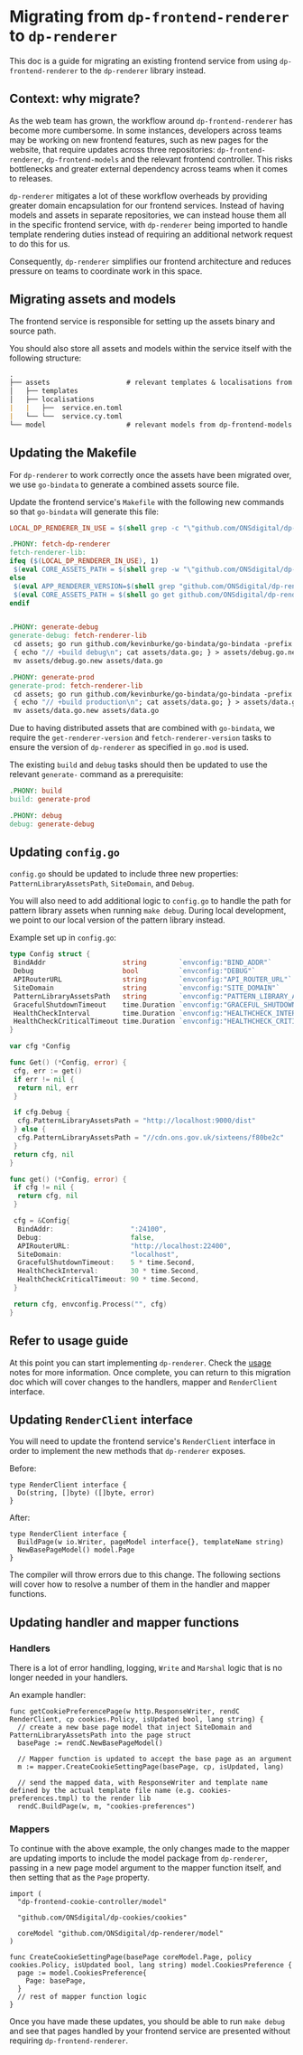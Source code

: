 # Migrating from `dp-frontend-renderer` to `dp-renderer`

This doc is a guide for migrating an existing frontend service from using `dp-frontend-renderer` to the `dp-renderer` library instead.

## Context: why migrate?

As the web team has grown, the workflow around `dp-frontend-renderer` has become more cumbersome. In some instances, developers across teams may be working on new frontend features, such as new pages for the website, that require updates across three repositories: `dp-frontend-renderer`, `dp-frontend-models` and the relevant frontend controller. This risks bottlenecks and greater external dependency across teams when it comes to releases.

`dp-renderer` mitigates a lot of these workflow overheads by providing greater domain encapsulation for our frontend services. Instead of having models and assets in separate repositories, we can instead house them all in the specific frontend service, with `dp-renderer` being imported to handle template rendering duties instead of requiring an additional network request to do this for us.

Consequently, `dp-renderer` simplifies our frontend architecture and reduces pressure on teams to coordinate work in this space.

## Migrating assets and models

The frontend service is responsible for setting up the assets binary and source path.

You should also store all assets and models within the service itself with the following structure:

```md
.
├── assets                   # relevant templates & localisations from dp-frontend-renderer
│   ├── templates          
│   ├── localisations  
|   |   ├──  service.en.toml
|   └── └──  service.cy.toml
└── model                    # relevant models from dp-frontend-models
```

## Updating the Makefile

For `dp-renderer` to work correctly once the assets have been migrated over, we use `go-bindata` to generate a combined assets source file.

Update the frontend service's `Makefile` with the following new commands so that `go-bindata` will generate this file:

```Makefile
LOCAL_DP_RENDERER_IN_USE = $(shell grep -c "\"github.com/ONSdigital/dp-renderer\" =" go.mod)

.PHONY: fetch-dp-renderer
fetch-renderer-lib:
ifeq ($(LOCAL_DP_RENDERER_IN_USE), 1)
 $(eval CORE_ASSETS_PATH = $(shell grep -w "\"github.com/ONSdigital/dp-renderer\" =>" go.mod | awk -F '=> ' '{print $$2}' | tr -d '"'))
else
 $(eval APP_RENDERER_VERSION=$(shell grep "github.com/ONSdigital/dp-renderer" go.mod | cut -d ' ' -f2 ))
 $(eval CORE_ASSETS_PATH = $(shell go get github.com/ONSdigital/dp-renderer@$(APP_RENDERER_VERSION) && go list -f '{{.Dir}}' -m github.com/ONSdigital/dp-renderer))
endif


.PHONY: generate-debug
generate-debug: fetch-renderer-lib
 cd assets; go run github.com/kevinburke/go-bindata/go-bindata -prefix $(CORE_ASSETS_PATH)/assets -debug -o data.go -pkg assets locales/... templates/... $(CORE_ASSETS_PATH)/assets/locales/... $(CORE_ASSETS_PATH)/assets/templates/...
 { echo "// +build debug\n"; cat assets/data.go; } > assets/debug.go.new
 mv assets/debug.go.new assets/data.go

.PHONY: generate-prod
generate-prod: fetch-renderer-lib
 cd assets; go run github.com/kevinburke/go-bindata/go-bindata -prefix $(CORE_ASSETS_PATH)/assets -o data.go -pkg assets locales/... templates/... $(CORE_ASSETS_PATH)/assets/locales/... $(CORE_ASSETS_PATH)/assets/templates/...
 { echo "// +build production\n"; cat assets/data.go; } > assets/data.go.new
 mv assets/data.go.new assets/data.go
```

Due to having distributed assets that are combined with `go-bindata`, we require the `get-renderer-version` and `fetch-renderer-version` tasks to ensure the version of `dp-renderer` as specified in `go.mod` is used.

The existing `build` and `debug` tasks should then be updated to use the relevant `generate-` command as a prerequisite:

```Makefile
.PHONY: build
build: generate-prod

.PHONY: debug
debug: generate-debug
```

## Updating `config.go`

`config.go` should be updated to include three new properties: `PatternLibraryAssetsPath`, `SiteDomain`, and `Debug`.

You will also need to add additional logic to `config.go` to handle the path for pattern library assets when running `make debug`. During local development, we point to our local version of the pattern library instead.

Example set up in `config.go`:

```go
type Config struct {
 BindAddr                   string        `envconfig:"BIND_ADDR"`
 Debug                      bool          `envconfig:"DEBUG"`
 APIRouterURL               string        `envconfig:"API_ROUTER_URL"`
 SiteDomain                 string        `envconfig:"SITE_DOMAIN"`
 PatternLibraryAssetsPath   string        `envconfig:"PATTERN_LIBRARY_ASSETS_PATH"`
 GracefulShutdownTimeout    time.Duration `envconfig:"GRACEFUL_SHUTDOWN_TIMEOUT"`
 HealthCheckInterval        time.Duration `envconfig:"HEALTHCHECK_INTERVAL"`
 HealthCheckCriticalTimeout time.Duration `envconfig:"HEALTHCHECK_CRITICAL_TIMEOUT"`
}

var cfg *Config

func Get() (*Config, error) {
 cfg, err := get()
 if err != nil {
  return nil, err
 }

 if cfg.Debug {
  cfg.PatternLibraryAssetsPath = "http://localhost:9000/dist"
 } else {
  cfg.PatternLibraryAssetsPath = "//cdn.ons.gov.uk/sixteens/f80be2c"
 }
 return cfg, nil
}

func get() (*Config, error) {
 if cfg != nil {
  return cfg, nil
 }

 cfg = &Config{
  BindAddr:                   ":24100",
  Debug:                      false,
  APIRouterURL:               "http://localhost:22400",
  SiteDomain:                 "localhost",
  GracefulShutdownTimeout:    5 * time.Second,
  HealthCheckInterval:        30 * time.Second,
  HealthCheckCriticalTimeout: 90 * time.Second,
 }

 return cfg, envconfig.Process("", cfg)
}
```

## Refer to usage guide

At this point you can start implementing `dp-renderer`. Check the [usage](/README.md) notes for more information. Once complete, you can return to this migration doc which will cover changes to the handlers, mapper and `RenderClient` interface.

## Updating `RenderClient` interface

You will need to update the frontend service's `RenderClient` interface in order to implement the new methods that `dp-renderer` exposes.

Before:

```golang
type RenderClient interface {
  Do(string, []byte) ([]byte, error)
}
```

After:

```golang
type RenderClient interface {
  BuildPage(w io.Writer, pageModel interface{}, templateName string)
  NewBasePageModel() model.Page
}
```

The compiler will throw errors due to this change. The following sections will cover how to resolve a number of them in the handler and mapper functions.

## Updating handler and mapper functions

### Handlers

There is a lot of error handling, logging, `Write` and `Marshal` logic that is no longer needed in your handlers.

An example handler:

```golang
func getCookiePreferencePage(w http.ResponseWriter, rendC RenderClient, cp cookies.Policy, isUpdated bool, lang string) {
  // create a new base page model that inject SiteDomain and PatternLibraryAssetsPath into the page struct
  basePage := rendC.NewBasePageModel()

  // Mapper function is updated to accept the base page as an argument
  m := mapper.CreateCookieSettingPage(basePage, cp, isUpdated, lang)

  // send the mapped data, with ResponseWriter and template name defined by the actual template file name (e.g. cookies-preferences.tmpl) to the render lib
  rendC.BuildPage(w, m, "cookies-preferences")
```

### Mappers

To continue with the above example, the only changes made to the mapper are updating imports to include the model package from `dp-renderer`, passing in a new page model argument to the mapper function itself, and then setting that as the `Page` property.

```golang
import (
  "dp-frontend-cookie-controller/model"

  "github.com/ONSdigital/dp-cookies/cookies"

  coreModel "github.com/ONSdigital/dp-renderer/model"
)

func CreateCookieSettingPage(basePage coreModel.Page, policy cookies.Policy, isUpdated bool, lang string) model.CookiesPreference {
  page := model.CookiesPreference{
    Page: basePage,
  }
  // rest of mapper function logic
}
```

Once you have made these updates, you should be able to run `make debug` and see that pages handled by your frontend service are presented without requiring `dp-frontend-renderer`.
